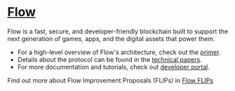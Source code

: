 # [Flow](https://www.flow.com)

Flow is a fast, secure, and developer-friendly blockchain built to support the next generation of games, apps, and the digital assets that power them.

- For a high-level overview of Flow's architecture, check out the [primer](https://www.flow.com/primer).
- Details about the protocol can be found in the [technical papers](https://www.flow.com/technical-paper).
- For more documentation and tutorials, check out [developer portal](https://developers.flow.com).

Find out more about Flow Improvement Proposals (FLIPs) in [Flow FLIPs](https://github.com/onflow/flips)